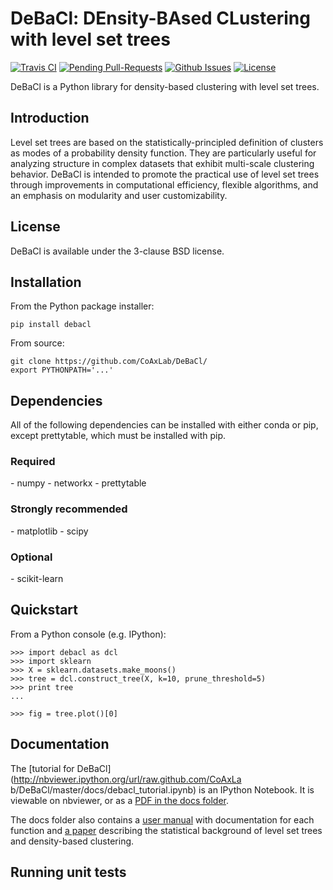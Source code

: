 DeBaCl: DEnsity-BAsed CLustering with level set trees
=====================================================
[![Travis CI](https://travis-ci.org/CoAxLab/DeBaCl.svg?branch=dev)](https://travis-ci.org/CoAxLab/DeBaCl)
[![Pending Pull-Requests](http://githubbadges.herokuapp.com/CoAxLab/DeBaCl/pulls)](https://github.com/CoAxLab/DeBaCl/pulls)
[![Github Issues](http://githubbadges.herokuapp.com/CoAxLab/DeBaCl/issues)](https://github.com/CoAxLab/DeBaCl/issues)
[![License](http://img.shields.io/:license-bsd-blue.svg)](http://opensource.org/licenses/BSD-3-Clause)

DeBaCl is a Python library for density-based clustering with level set trees.

Introduction
------------
Level set trees are based on the statistically-principled definition of
clusters as modes of a probability density function. They are particularly
useful for analyzing structure in complex datasets that exhibit multi-scale
clustering behavior. DeBaCl is intended to promote the practical use of level
set trees through improvements in computational efficiency, flexible
algorithms, and an emphasis on modularity and user customizability.

License
-------
DeBaCl is available under the 3-clause BSD license.

Installation
------------
From the Python package installer:

    pip install debacl

From source:

    git clone https://github.com/CoAxLab/DeBaCl/
    export PYTHONPATH='...'

Dependencies
------------
All of the following dependencies can be installed with either conda or pip, except prettytable, which must be installed with pip.

<h3>Required</h3>
- numpy
- networkx
- prettytable

<h3>Strongly recommended</h3>
- matplotlib
- scipy

<h3>Optional</h3>
- scikit-learn

Quickstart
----------
From a Python console (e.g. IPython):

    >>> import debacl as dcl
    >>> import sklearn
    >>> X = sklearn.datasets.make_moons()
    >>> tree = dcl.construct_tree(X, k=10, prune_threshold=5)
    >>> print tree
    ...

    >>> fig = tree.plot()[0]

Documentation
-------------
The [tutorial for DeBaCl] (http://nbviewer.ipython.org/url/raw.github.com/CoAxLa
b/DeBaCl/master/docs/debacl_tutorial.ipynb) is an IPython Notebook. It is
viewable on nbviewer, or as a [PDF in the docs
folder](docs/debacl_tutorial.pdf).

The docs folder also contains a [user manual](docs/debacl_manual.pdf) with
documentation for each function and [a paper](docs/debacl_paper.pdf) describing
the statistical background of level set trees and density-based clustering.

Running unit tests
------------------